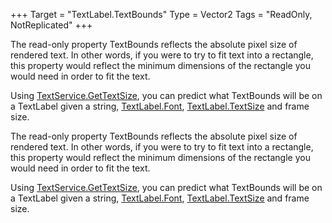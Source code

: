 +++
Target = "TextLabel.TextBounds"
Type = Vector2
Tags = "ReadOnly, NotReplicated"
+++

The read-only property TextBounds reflects the absolute pixel size of rendered text. In other words, if you were to try to fit text into a rectangle, this property would reflect the minimum dimensions of the rectangle you would need in order to fit the text.Using [TextService.GetTextSize](https://developer.roblox.com/api-reference/function/TextService/GetTextSize), you can predict what TextBounds will be on a TextLabel given a string, [TextLabel.Font](https://developer.roblox.com/api-reference/property/TextLabel/Font), [TextLabel.TextSize](https://developer.roblox.com/api-reference/property/TextLabel/TextSize) and frame size.	The read-only property TextBounds reflects the absolute pixel size of rendered text. In other words, if you were to try to fit text into a rectangle, this property would reflect the minimum dimensions of the rectangle you would need in order to fit the text.Using [TextService.GetTextSize](https://developer.roblox.com/api-reference/function/TextService/GetTextSize), you can predict what TextBounds will be on a TextLabel given a string, [TextLabel.Font](https://developer.roblox.com/api-reference/property/TextLabel/Font), [TextLabel.TextSize](https://developer.roblox.com/api-reference/property/TextLabel/TextSize) and frame size.